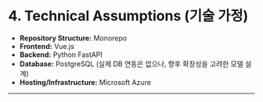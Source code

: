 # 4. Technical Assumptions (기술 가정)

* **Repository Structure:** Monorepo
* **Frontend:** Vue.js
* **Backend:** Python FastAPI
* **Database:** PostgreSQL (실제 DB 연동은 없으나, 향후 확장성을 고려한 모델 설계)
* **Hosting/Infrastructure:** Microsoft Azure

---